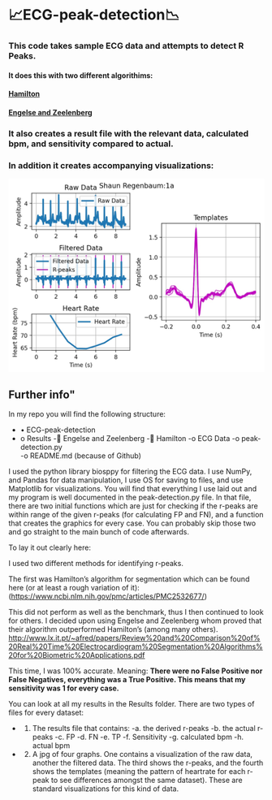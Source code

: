 # 📈ECG-peak-detection📉
### This code takes sample ECG data and attempts to detect R Peaks. 
#### It does this with two different algorithims:
#### [Hamilton](https://www.ncbi.nlm.nih.gov/pmc/articles/PMC2532677/)
#### [Engelse and Zeelenberg](http://www.lx.it.pt/~afred/papers/Review%20and%20Comparison%20of%20Real%20Time%20Electrocardiogram%20Segmentation%20Algorithms%20for%20Biometric%20Applications.pdf)

### It also creates a result file with the relevant data, calculated bpm, and sensitivity compared to actual.
### In addition it creates accompanying visualizations:
![Sample Visualization](https://github.com/Shaun-Regenbaum/ECG-peak-detection/blob/main/results/Engelse%20and%20Zeelenberg/graphics%201a.jpg?raw=true)

## Further info"
In my repo you will find the following structure:
- •	ECG-peak-detection
 - o	Results
  -	Engelse and Zeelenberg
  -	Hamilton
 -o	ECG Data
 -o	peak-detection.py	
 -o	README.md (because of Github)

I used the python library biosppy for filtering the ECG data. 
I use NumPy, and Pandas for data manipulation, I use OS for saving to files, and use Matplotlib for visualizations. 
You will find that everything I use laid out and my program is well documented in the peak-detection.py file. 
In that file, there are two initial functions which are just for checking if the r-peaks are within range of the given r-peaks (for calculating FP and FN), and a function that creates the graphics for every case. 
You can probably skip those two and go straight to the main bunch of code afterwards. 

To lay it out clearly here:

I used two different methods for identifying r-peaks.

The first was Hamilton’s algorithm for segmentation which can be found here (or at least a rough variation of it):
(https://www.ncbi.nlm.nih.gov/pmc/articles/PMC2532677/)

This did not perform as well as the benchmark, thus I then continued to look for others.
I decided upon using Engelse and Zeelenberg whom proved that their algorithm outperformed Hamilton’s (among many others).  
http://www.lx.it.pt/~afred/papers/Review%20and%20Comparison%20of%20Real%20Time%20Electrocardiogram%20Segmentation%20Algorithms%20for%20Biometric%20Applications.pdf

This time, I was 100% accurate. 
Meaning: **There were no False Positive nor False Negatives, everything was a True Positive. This means that my sensitivity was 1 for every case.** 




You can look at all my results in the Results folder. There are two types of files for every dataset:

- 1.	The results file that contains:
 -a.	the derived r-peaks 
 -b.	the actual r-peaks
 -c.	FP
 -d.	FN
 -e.	TP
 -f.	Sensitivity
 -g.	calculated bpm
 -h.	actual bpm 
- 2.	A jpg of four graphs. One contains a visualization of the raw data, another the filtered data. The third shows the r-peaks, and the fourth shows the templates (meaning the pattern of heartrate for each r-peak to see differences amongst the same dataset). These are standard visualizations for this kind of data.
